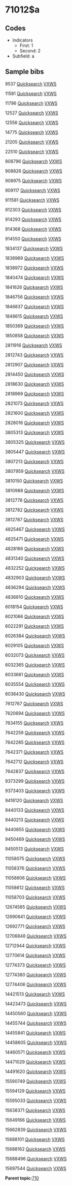 # 71012$a

## Codes

-   Indicators
    -   First: 1
    -   Second: 2
-   Subfield: a

## Sample bibs

9537 [Quicksearch](https://search.library.yale.edu/catalog/9537) [VXWS](http://prodorbis.library.yale.edu:7014/vxws/GetHoldingsService?bibId=9537)

11581 [Quicksearch](https://search.library.yale.edu/catalog/11581) [VXWS](http://prodorbis.library.yale.edu:7014/vxws/GetHoldingsService?bibId=11581)

11796 [Quicksearch](https://search.library.yale.edu/catalog/11796) [VXWS](http://prodorbis.library.yale.edu:7014/vxws/GetHoldingsService?bibId=11796)

12527 [Quicksearch](https://search.library.yale.edu/catalog/12527) [VXWS](http://prodorbis.library.yale.edu:7014/vxws/GetHoldingsService?bibId=12527)

12556 [Quicksearch](https://search.library.yale.edu/catalog/12556) [VXWS](http://prodorbis.library.yale.edu:7014/vxws/GetHoldingsService?bibId=12556)

14775 [Quicksearch](https://search.library.yale.edu/catalog/14775) [VXWS](http://prodorbis.library.yale.edu:7014/vxws/GetHoldingsService?bibId=14775)

21205 [Quicksearch](https://search.library.yale.edu/catalog/21205) [VXWS](http://prodorbis.library.yale.edu:7014/vxws/GetHoldingsService?bibId=21205)

22510 [Quicksearch](https://search.library.yale.edu/catalog/22510) [VXWS](http://prodorbis.library.yale.edu:7014/vxws/GetHoldingsService?bibId=22510)

908796 [Quicksearch](https://search.library.yale.edu/catalog/908796) [VXWS](http://prodorbis.library.yale.edu:7014/vxws/GetHoldingsService?bibId=908796)

908826 [Quicksearch](https://search.library.yale.edu/catalog/908826) [VXWS](http://prodorbis.library.yale.edu:7014/vxws/GetHoldingsService?bibId=908826)

908975 [Quicksearch](https://search.library.yale.edu/catalog/908975) [VXWS](http://prodorbis.library.yale.edu:7014/vxws/GetHoldingsService?bibId=908975)

909117 [Quicksearch](https://search.library.yale.edu/catalog/909117) [VXWS](http://prodorbis.library.yale.edu:7014/vxws/GetHoldingsService?bibId=909117)

911581 [Quicksearch](https://search.library.yale.edu/catalog/911581) [VXWS](http://prodorbis.library.yale.edu:7014/vxws/GetHoldingsService?bibId=911581)

912303 [Quicksearch](https://search.library.yale.edu/catalog/912303) [VXWS](http://prodorbis.library.yale.edu:7014/vxws/GetHoldingsService?bibId=912303)

914293 [Quicksearch](https://search.library.yale.edu/catalog/914293) [VXWS](http://prodorbis.library.yale.edu:7014/vxws/GetHoldingsService?bibId=914293)

914368 [Quicksearch](https://search.library.yale.edu/catalog/914368) [VXWS](http://prodorbis.library.yale.edu:7014/vxws/GetHoldingsService?bibId=914368)

914550 [Quicksearch](https://search.library.yale.edu/catalog/914550) [VXWS](http://prodorbis.library.yale.edu:7014/vxws/GetHoldingsService?bibId=914550)

1834137 [Quicksearch](https://search.library.yale.edu/catalog/1834137) [VXWS](http://prodorbis.library.yale.edu:7014/vxws/GetHoldingsService?bibId=1834137)

1838969 [Quicksearch](https://search.library.yale.edu/catalog/1838969) [VXWS](http://prodorbis.library.yale.edu:7014/vxws/GetHoldingsService?bibId=1838969)

1838972 [Quicksearch](https://search.library.yale.edu/catalog/1838972) [VXWS](http://prodorbis.library.yale.edu:7014/vxws/GetHoldingsService?bibId=1838972)

1840474 [Quicksearch](https://search.library.yale.edu/catalog/1840474) [VXWS](http://prodorbis.library.yale.edu:7014/vxws/GetHoldingsService?bibId=1840474)

1841626 [Quicksearch](https://search.library.yale.edu/catalog/1841626) [VXWS](http://prodorbis.library.yale.edu:7014/vxws/GetHoldingsService?bibId=1841626)

1846756 [Quicksearch](https://search.library.yale.edu/catalog/1846756) [VXWS](http://prodorbis.library.yale.edu:7014/vxws/GetHoldingsService?bibId=1846756)

1846837 [Quicksearch](https://search.library.yale.edu/catalog/1846837) [VXWS](http://prodorbis.library.yale.edu:7014/vxws/GetHoldingsService?bibId=1846837)

1848615 [Quicksearch](https://search.library.yale.edu/catalog/1848615) [VXWS](http://prodorbis.library.yale.edu:7014/vxws/GetHoldingsService?bibId=1848615)

1850369 [Quicksearch](https://search.library.yale.edu/catalog/1850369) [VXWS](http://prodorbis.library.yale.edu:7014/vxws/GetHoldingsService?bibId=1850369)

1850858 [Quicksearch](https://search.library.yale.edu/catalog/1850858) [VXWS](http://prodorbis.library.yale.edu:7014/vxws/GetHoldingsService?bibId=1850858)

2811916 [Quicksearch](https://search.library.yale.edu/catalog/2811916) [VXWS](http://prodorbis.library.yale.edu:7014/vxws/GetHoldingsService?bibId=2811916)

2812743 [Quicksearch](https://search.library.yale.edu/catalog/2812743) [VXWS](http://prodorbis.library.yale.edu:7014/vxws/GetHoldingsService?bibId=2812743)

2812907 [Quicksearch](https://search.library.yale.edu/catalog/2812907) [VXWS](http://prodorbis.library.yale.edu:7014/vxws/GetHoldingsService?bibId=2812907)

2814450 [Quicksearch](https://search.library.yale.edu/catalog/2814450) [VXWS](http://prodorbis.library.yale.edu:7014/vxws/GetHoldingsService?bibId=2814450)

2818630 [Quicksearch](https://search.library.yale.edu/catalog/2818630) [VXWS](http://prodorbis.library.yale.edu:7014/vxws/GetHoldingsService?bibId=2818630)

2818969 [Quicksearch](https://search.library.yale.edu/catalog/2818969) [VXWS](http://prodorbis.library.yale.edu:7014/vxws/GetHoldingsService?bibId=2818969)

2821073 [Quicksearch](https://search.library.yale.edu/catalog/2821073) [VXWS](http://prodorbis.library.yale.edu:7014/vxws/GetHoldingsService?bibId=2821073)

2821600 [Quicksearch](https://search.library.yale.edu/catalog/2821600) [VXWS](http://prodorbis.library.yale.edu:7014/vxws/GetHoldingsService?bibId=2821600)

2828016 [Quicksearch](https://search.library.yale.edu/catalog/2828016) [VXWS](http://prodorbis.library.yale.edu:7014/vxws/GetHoldingsService?bibId=2828016)

3805313 [Quicksearch](https://search.library.yale.edu/catalog/3805313) [VXWS](http://prodorbis.library.yale.edu:7014/vxws/GetHoldingsService?bibId=3805313)

3805325 [Quicksearch](https://search.library.yale.edu/catalog/3805325) [VXWS](http://prodorbis.library.yale.edu:7014/vxws/GetHoldingsService?bibId=3805325)

3805447 [Quicksearch](https://search.library.yale.edu/catalog/3805447) [VXWS](http://prodorbis.library.yale.edu:7014/vxws/GetHoldingsService?bibId=3805447)

3807213 [Quicksearch](https://search.library.yale.edu/catalog/3807213) [VXWS](http://prodorbis.library.yale.edu:7014/vxws/GetHoldingsService?bibId=3807213)

3807959 [Quicksearch](https://search.library.yale.edu/catalog/3807959) [VXWS](http://prodorbis.library.yale.edu:7014/vxws/GetHoldingsService?bibId=3807959)

3810150 [Quicksearch](https://search.library.yale.edu/catalog/3810150) [VXWS](http://prodorbis.library.yale.edu:7014/vxws/GetHoldingsService?bibId=3810150)

3810988 [Quicksearch](https://search.library.yale.edu/catalog/3810988) [VXWS](http://prodorbis.library.yale.edu:7014/vxws/GetHoldingsService?bibId=3810988)

3812778 [Quicksearch](https://search.library.yale.edu/catalog/3812778) [VXWS](http://prodorbis.library.yale.edu:7014/vxws/GetHoldingsService?bibId=3812778)

3812782 [Quicksearch](https://search.library.yale.edu/catalog/3812782) [VXWS](http://prodorbis.library.yale.edu:7014/vxws/GetHoldingsService?bibId=3812782)

3812787 [Quicksearch](https://search.library.yale.edu/catalog/3812787) [VXWS](http://prodorbis.library.yale.edu:7014/vxws/GetHoldingsService?bibId=3812787)

4825467 [Quicksearch](https://search.library.yale.edu/catalog/4825467) [VXWS](http://prodorbis.library.yale.edu:7014/vxws/GetHoldingsService?bibId=4825467)

4825471 [Quicksearch](https://search.library.yale.edu/catalog/4825471) [VXWS](http://prodorbis.library.yale.edu:7014/vxws/GetHoldingsService?bibId=4825471)

4828166 [Quicksearch](https://search.library.yale.edu/catalog/4828166) [VXWS](http://prodorbis.library.yale.edu:7014/vxws/GetHoldingsService?bibId=4828166)

4831340 [Quicksearch](https://search.library.yale.edu/catalog/4831340) [VXWS](http://prodorbis.library.yale.edu:7014/vxws/GetHoldingsService?bibId=4831340)

4832252 [Quicksearch](https://search.library.yale.edu/catalog/4832252) [VXWS](http://prodorbis.library.yale.edu:7014/vxws/GetHoldingsService?bibId=4832252)

4832903 [Quicksearch](https://search.library.yale.edu/catalog/4832903) [VXWS](http://prodorbis.library.yale.edu:7014/vxws/GetHoldingsService?bibId=4832903)

4836294 [Quicksearch](https://search.library.yale.edu/catalog/4836294) [VXWS](http://prodorbis.library.yale.edu:7014/vxws/GetHoldingsService?bibId=4836294)

4836810 [Quicksearch](https://search.library.yale.edu/catalog/4836810) [VXWS](http://prodorbis.library.yale.edu:7014/vxws/GetHoldingsService?bibId=4836810)

6018154 [Quicksearch](https://search.library.yale.edu/catalog/6018154) [VXWS](http://prodorbis.library.yale.edu:7014/vxws/GetHoldingsService?bibId=6018154)

6021066 [Quicksearch](https://search.library.yale.edu/catalog/6021066) [VXWS](http://prodorbis.library.yale.edu:7014/vxws/GetHoldingsService?bibId=6021066)

6022291 [Quicksearch](https://search.library.yale.edu/catalog/6022291) [VXWS](http://prodorbis.library.yale.edu:7014/vxws/GetHoldingsService?bibId=6022291)

6026384 [Quicksearch](https://search.library.yale.edu/catalog/6026384) [VXWS](http://prodorbis.library.yale.edu:7014/vxws/GetHoldingsService?bibId=6026384)

6029105 [Quicksearch](https://search.library.yale.edu/catalog/6029105) [VXWS](http://prodorbis.library.yale.edu:7014/vxws/GetHoldingsService?bibId=6029105)

6032073 [Quicksearch](https://search.library.yale.edu/catalog/6032073) [VXWS](http://prodorbis.library.yale.edu:7014/vxws/GetHoldingsService?bibId=6032073)

6032365 [Quicksearch](https://search.library.yale.edu/catalog/6032365) [VXWS](http://prodorbis.library.yale.edu:7014/vxws/GetHoldingsService?bibId=6032365)

6033661 [Quicksearch](https://search.library.yale.edu/catalog/6033661) [VXWS](http://prodorbis.library.yale.edu:7014/vxws/GetHoldingsService?bibId=6033661)

6035554 [Quicksearch](https://search.library.yale.edu/catalog/6035554) [VXWS](http://prodorbis.library.yale.edu:7014/vxws/GetHoldingsService?bibId=6035554)

6036430 [Quicksearch](https://search.library.yale.edu/catalog/6036430) [VXWS](http://prodorbis.library.yale.edu:7014/vxws/GetHoldingsService?bibId=6036430)

7612767 [Quicksearch](https://search.library.yale.edu/catalog/7612767) [VXWS](http://prodorbis.library.yale.edu:7014/vxws/GetHoldingsService?bibId=7612767)

7620694 [Quicksearch](https://search.library.yale.edu/catalog/7620694) [VXWS](http://prodorbis.library.yale.edu:7014/vxws/GetHoldingsService?bibId=7620694)

7634155 [Quicksearch](https://search.library.yale.edu/catalog/7634155) [VXWS](http://prodorbis.library.yale.edu:7014/vxws/GetHoldingsService?bibId=7634155)

7642259 [Quicksearch](https://search.library.yale.edu/catalog/7642259) [VXWS](http://prodorbis.library.yale.edu:7014/vxws/GetHoldingsService?bibId=7642259)

7642285 [Quicksearch](https://search.library.yale.edu/catalog/7642285) [VXWS](http://prodorbis.library.yale.edu:7014/vxws/GetHoldingsService?bibId=7642285)

7642371 [Quicksearch](https://search.library.yale.edu/catalog/7642371) [VXWS](http://prodorbis.library.yale.edu:7014/vxws/GetHoldingsService?bibId=7642371)

7642712 [Quicksearch](https://search.library.yale.edu/catalog/7642712) [VXWS](http://prodorbis.library.yale.edu:7014/vxws/GetHoldingsService?bibId=7642712)

7642837 [Quicksearch](https://search.library.yale.edu/catalog/7642837) [VXWS](http://prodorbis.library.yale.edu:7014/vxws/GetHoldingsService?bibId=7642837)

9373299 [Quicksearch](https://search.library.yale.edu/catalog/9373299) [VXWS](http://prodorbis.library.yale.edu:7014/vxws/GetHoldingsService?bibId=9373299)

9373403 [Quicksearch](https://search.library.yale.edu/catalog/9373403) [VXWS](http://prodorbis.library.yale.edu:7014/vxws/GetHoldingsService?bibId=9373403)

9416120 [Quicksearch](https://search.library.yale.edu/catalog/9416120) [VXWS](http://prodorbis.library.yale.edu:7014/vxws/GetHoldingsService?bibId=9416120)

9440133 [Quicksearch](https://search.library.yale.edu/catalog/9440133) [VXWS](http://prodorbis.library.yale.edu:7014/vxws/GetHoldingsService?bibId=9440133)

9440213 [Quicksearch](https://search.library.yale.edu/catalog/9440213) [VXWS](http://prodorbis.library.yale.edu:7014/vxws/GetHoldingsService?bibId=9440213)

9440855 [Quicksearch](https://search.library.yale.edu/catalog/9440855) [VXWS](http://prodorbis.library.yale.edu:7014/vxws/GetHoldingsService?bibId=9440855)

9450469 [Quicksearch](https://search.library.yale.edu/catalog/9450469) [VXWS](http://prodorbis.library.yale.edu:7014/vxws/GetHoldingsService?bibId=9450469)

9450513 [Quicksearch](https://search.library.yale.edu/catalog/9450513) [VXWS](http://prodorbis.library.yale.edu:7014/vxws/GetHoldingsService?bibId=9450513)

11058075 [Quicksearch](https://search.library.yale.edu/catalog/11058075) [VXWS](http://prodorbis.library.yale.edu:7014/vxws/GetHoldingsService?bibId=11058075)

11058376 [Quicksearch](https://search.library.yale.edu/catalog/11058376) [VXWS](http://prodorbis.library.yale.edu:7014/vxws/GetHoldingsService?bibId=11058376)

11058606 [Quicksearch](https://search.library.yale.edu/catalog/11058606) [VXWS](http://prodorbis.library.yale.edu:7014/vxws/GetHoldingsService?bibId=11058606)

11058612 [Quicksearch](https://search.library.yale.edu/catalog/11058612) [VXWS](http://prodorbis.library.yale.edu:7014/vxws/GetHoldingsService?bibId=11058612)

11058703 [Quicksearch](https://search.library.yale.edu/catalog/11058703) [VXWS](http://prodorbis.library.yale.edu:7014/vxws/GetHoldingsService?bibId=11058703)

12674585 [Quicksearch](https://search.library.yale.edu/catalog/12674585) [VXWS](http://prodorbis.library.yale.edu:7014/vxws/GetHoldingsService?bibId=12674585)

12690641 [Quicksearch](https://search.library.yale.edu/catalog/12690641) [VXWS](http://prodorbis.library.yale.edu:7014/vxws/GetHoldingsService?bibId=12690641)

12692771 [Quicksearch](https://search.library.yale.edu/catalog/12692771) [VXWS](http://prodorbis.library.yale.edu:7014/vxws/GetHoldingsService?bibId=12692771)

12706848 [Quicksearch](https://search.library.yale.edu/catalog/12706848) [VXWS](http://prodorbis.library.yale.edu:7014/vxws/GetHoldingsService?bibId=12706848)

12712944 [Quicksearch](https://search.library.yale.edu/catalog/12712944) [VXWS](http://prodorbis.library.yale.edu:7014/vxws/GetHoldingsService?bibId=12712944)

12770614 [Quicksearch](https://search.library.yale.edu/catalog/12770614) [VXWS](http://prodorbis.library.yale.edu:7014/vxws/GetHoldingsService?bibId=12770614)

12774373 [Quicksearch](https://search.library.yale.edu/catalog/12774373) [VXWS](http://prodorbis.library.yale.edu:7014/vxws/GetHoldingsService?bibId=12774373)

12774380 [Quicksearch](https://search.library.yale.edu/catalog/12774380) [VXWS](http://prodorbis.library.yale.edu:7014/vxws/GetHoldingsService?bibId=12774380)

12774406 [Quicksearch](https://search.library.yale.edu/catalog/12774406) [VXWS](http://prodorbis.library.yale.edu:7014/vxws/GetHoldingsService?bibId=12774406)

14421513 [Quicksearch](https://search.library.yale.edu/catalog/14421513) [VXWS](http://prodorbis.library.yale.edu:7014/vxws/GetHoldingsService?bibId=14421513)

14423473 [Quicksearch](https://search.library.yale.edu/catalog/14423473) [VXWS](http://prodorbis.library.yale.edu:7014/vxws/GetHoldingsService?bibId=14423473)

14450560 [Quicksearch](https://search.library.yale.edu/catalog/14450560) [VXWS](http://prodorbis.library.yale.edu:7014/vxws/GetHoldingsService?bibId=14450560)

14455744 [Quicksearch](https://search.library.yale.edu/catalog/14455744) [VXWS](http://prodorbis.library.yale.edu:7014/vxws/GetHoldingsService?bibId=14455744)

14455841 [Quicksearch](https://search.library.yale.edu/catalog/14455841) [VXWS](http://prodorbis.library.yale.edu:7014/vxws/GetHoldingsService?bibId=14455841)

14458605 [Quicksearch](https://search.library.yale.edu/catalog/14458605) [VXWS](http://prodorbis.library.yale.edu:7014/vxws/GetHoldingsService?bibId=14458605)

14460571 [Quicksearch](https://search.library.yale.edu/catalog/14460571) [VXWS](http://prodorbis.library.yale.edu:7014/vxws/GetHoldingsService?bibId=14460571)

14471029 [Quicksearch](https://search.library.yale.edu/catalog/14471029) [VXWS](http://prodorbis.library.yale.edu:7014/vxws/GetHoldingsService?bibId=14471029)

14491620 [Quicksearch](https://search.library.yale.edu/catalog/14491620) [VXWS](http://prodorbis.library.yale.edu:7014/vxws/GetHoldingsService?bibId=14491620)

15590749 [Quicksearch](https://search.library.yale.edu/catalog/15590749) [VXWS](http://prodorbis.library.yale.edu:7014/vxws/GetHoldingsService?bibId=15590749)

15594129 [Quicksearch](https://search.library.yale.edu/catalog/15594129) [VXWS](http://prodorbis.library.yale.edu:7014/vxws/GetHoldingsService?bibId=15594129)

15595033 [Quicksearch](https://search.library.yale.edu/catalog/15595033) [VXWS](http://prodorbis.library.yale.edu:7014/vxws/GetHoldingsService?bibId=15595033)

15638371 [Quicksearch](https://search.library.yale.edu/catalog/15638371) [VXWS](http://prodorbis.library.yale.edu:7014/vxws/GetHoldingsService?bibId=15638371)

15649166 [Quicksearch](https://search.library.yale.edu/catalog/15649166) [VXWS](http://prodorbis.library.yale.edu:7014/vxws/GetHoldingsService?bibId=15649166)

15662839 [Quicksearch](https://search.library.yale.edu/catalog/15662839) [VXWS](http://prodorbis.library.yale.edu:7014/vxws/GetHoldingsService?bibId=15662839)

15688101 [Quicksearch](https://search.library.yale.edu/catalog/15688101) [VXWS](http://prodorbis.library.yale.edu:7014/vxws/GetHoldingsService?bibId=15688101)

15688162 [Quicksearch](https://search.library.yale.edu/catalog/15688162) [VXWS](http://prodorbis.library.yale.edu:7014/vxws/GetHoldingsService?bibId=15688162)

15688496 [Quicksearch](https://search.library.yale.edu/catalog/15688496) [VXWS](http://prodorbis.library.yale.edu:7014/vxws/GetHoldingsService?bibId=15688496)

15697544 [Quicksearch](https://search.library.yale.edu/catalog/15697544) [VXWS](http://prodorbis.library.yale.edu:7014/vxws/GetHoldingsService?bibId=15697544)

**Parent topic:**[710](../../tags/710/710.md)

